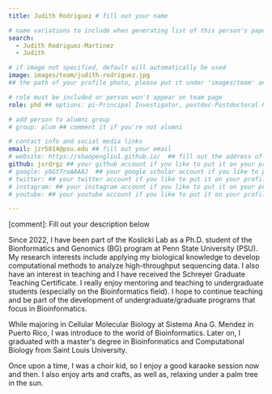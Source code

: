 ```yaml
---
title: Judith Rodriguez # fill out your name

# name variations to include when generating list of this person's papers
search:
  - Judith Rodriguez-Martinez
  - Judith

# if image not specified, default will automatically be used
image: images/team/judith-rodriguez.jpg
## the path of your profile photo, please put it under 'images/team' and name it as firstname-lastname.jpg

# role must be included or person won't appear on team page
role: phd ## options: pi-Principal Investigator, postdoc-Postdoctoral Researcher, phd-PhD Student, masters-Master's Student, undergrad-Undergraduate Student, highschool-High School Student, programmer-Software Engineer

# add person to alumni group
# group: alum ## comment it if you're not alumni

# contact info and social media links
email: jzr5814@psu.edu ## fill out your email
# website: https://shaopengliu1.github.io/  ## fill out the address of your pesonal website if you have or your linkedin profile if you like
github: jsrdrgz ## your github account if you like to put it on your profile
# google: y6Gt7roAAAAJ  ## your google scholar account if you like to put it on your profile
# twitter: ## your twitter account if you like to put it on your profile
# instagram: ## your instagram account if you like to put it on your profile
# youtube: ## your youtube account if you like to put it on your profile

---
```

[comment]: Fill out your description below 




Since 2022, I have been part of the Koslicki Lab as a Ph.D. student of the Bionformatics and Genomics (BG) program at Penn State University (PSU). My research interests include applying my biological knowledge to develop computational methods to analyze high-throughput sequencing data. I also have an interest in teaching and I have received the Schreyer Graduate Teaching Certificate. I really enjoy mentoring and teaching to undergraduate students (especially on the Bioinformatics field). I hope to continue teaching and be part of the development of undergraduate/graduate programs that focus in Bioinformatics.

While majoring in Cellular Molecular Biology at Sistema Ana G. Mendez in Puerto Rico, I was introduce to the world of Bioinformatics. Later on, I graduated with a master's degree in Bioinformatics and Computational Biology from Saint Louis University.

Once upon a time, I was a choir kid, so I enjoy a good karaoke session now and then. I also enjoy arts and crafts, as well as, relaxing under a palm tree in the sun.
